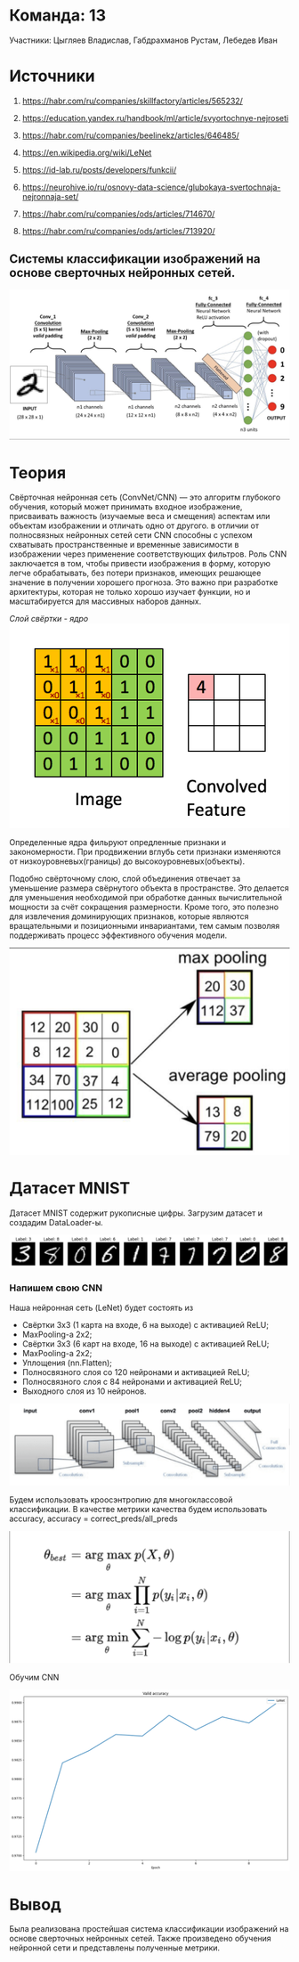# Команда: 13  
Участники: Цыгляев Владислав, Габдрахманов Рустам, Лебедев Иван

# Источники

1) https://habr.com/ru/companies/skillfactory/articles/565232/

2) https://education.yandex.ru/handbook/ml/article/svyortochnye-nejroseti

3) https://habr.com/ru/companies/beelinekz/articles/646485/

4) https://en.wikipedia.org/wiki/LeNet

5) https://id-lab.ru/posts/developers/funkcii/

6) https://neurohive.io/ru/osnovy-data-science/glubokaya-svertochnaja-nejronnaja-set/

7) https://habr.com/ru/companies/ods/articles/714670/

8) https://habr.com/ru/companies/ods/articles/713920/



## Системы классификации изображений на основе сверточных нейронных сетей. 

![Alt text](../images/lab_3/readme/image.png)

# Теория

Свёрточная нейронная сеть (ConvNet/CNN) — это алгоритм глубокого обучения, который может принимать входное изображение, присваивать важность (изучаемые веса и смещения) аспектам или объектам изображении и отличать одно от другого.
в отличии от полносвязных нейронных сетей сети CNN способны с успехом схватывать пространственные и временные зависимости в изображении через применение соответствующих фильтров. Роль CNN заключается в том, чтобы привести изображения в форму, которую легче обрабатывать, без потери признаков, имеющих решающее значение в получении хорошего прогноза. Это важно при разработке архитектуры, которая не только хорошо изучает функции, но и масштабируется для массивных наборов данных.

*Слой свёртки - ядро*
![Alt text](../images/lab_3/readme/image_2.gif)

Определенные ядра фильруют опредленные признаки и закономерности. При продвижении вглубь сети признаки изменяются от низкоуровневых(границы) до высокоуровневых(объекты).

Подобно свёрточному слою, слой объединения отвечает за уменьшение размера свёрнутого объекта в пространстве. Это делается для уменьшения необходимой при обработке данных вычислительной мощности за счёт сокращения размерности. Кроме того, это полезно для извлечения доминирующих признаков, которые являются вращательными и позиционными инвариантами, тем самым позволяя поддерживать процесс эффективного обучения модели.

![Alt text](../images/lab_3/readme/image_3.png)

# Датасет MNIST

Датасет MNIST содержит рукописные цифры. Загрузим датасет и создадим DataLoader-ы.

![Alt text](../images/lab_3/readme/image_4.png)

### Напишем свою CNN
Наша нейронная сеть (LeNet) будет состоять из
- Свёртки 3x3 (1 карта на входе, 6 на выходе) с активацией ReLU;
- MaxPooling-а 2x2;
- Свёртки 3x3 (6 карт на входе, 16 на выходе) с активацией ReLU;
- MaxPooling-а 2x2;
- Уплощения (nn.Flatten);
- Полносвязного слоя со 120 нейронами и активацией ReLU;
- Полносвязного слоя с 84 нейронами и активацией ReLU;
- Выходного слоя из 10 нейронов.

![Alt text](../images/lab_3/readme/image_5.png)

Будем использовать кроосэнтропию для многоклассовой классификации. В качестве метрики качества будем использовать accuracy, accuracy = correct_preds/all_preds

![Alt text](../images/lab_3/readme/image_6.png)

Обучим CNN

![Alt text](../images/lab_3/readme/image_7.png)

# Вывод

Была реализована простейшая система классификации изображений на основе
сверточных нейронных сетей. Также произведено обучения нейронной сети и представлены полученные метрики.